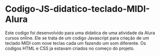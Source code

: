 # Codigo-JS-didatico-teclado-MIDI-Alura
  Este codigo foi desenvolvido para uma didatica de uma atividade da Alura cursos online. Ele se trata de um codigo Javascript para criação de um teclado MIDI com nove teclas cada um fazendo um som diferente.
  Os codigos HTML e CSS ja estavam criados no começo do projeto.
